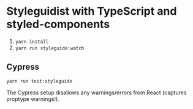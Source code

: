 # Styleguidist with TypeScript and styled-components

1. `yarn install`
2. `yarn run styleguide:watch`

## Cypress

`yarn run test:styleguide`

The Cypress setup disallows any warnings/errors from React (captures proptype warnings!).


